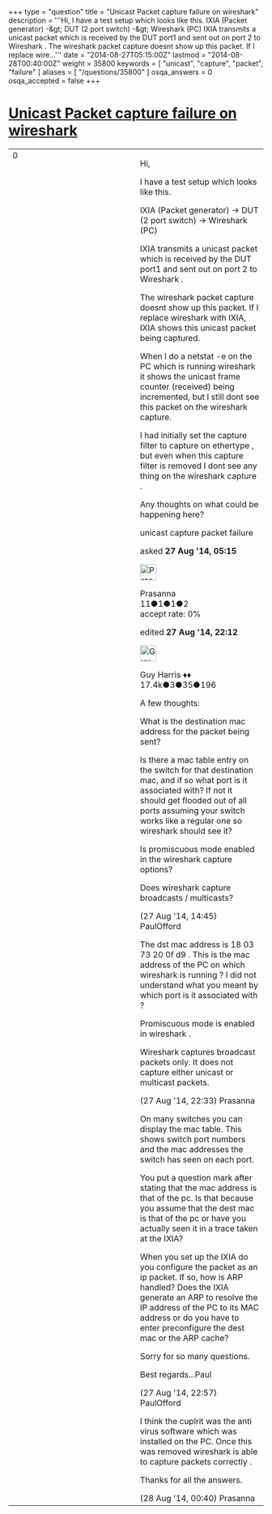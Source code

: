 +++
type = "question"
title = "Unicast Packet capture failure on wireshark"
description = '''Hi,  I have a test setup which looks like this.  IXIA (Packet generator) -&amp;gt; DUT (2 port switch) -&amp;gt; Wireshark (PC) IXIA transmits a unicast packet which is received by the DUT port1 and sent out on port 2 to Wireshark .  The wireshark packet capture doesnt show up this packet. If I replace wire...'''
date = "2014-08-27T05:15:00Z"
lastmod = "2014-08-28T00:40:00Z"
weight = 35800
keywords = [ "unicast", "capture", "packet", "failure" ]
aliases = [ "/questions/35800" ]
osqa_answers = 0
osqa_accepted = false
+++

<div class="headNormal">

# [Unicast Packet capture failure on wireshark](/questions/35800/unicast-packet-capture-failure-on-wireshark)

</div>

<div id="main-body">

<div id="askform">

<table id="question-table" style="width:100%;"><colgroup><col style="width: 50%" /><col style="width: 50%" /></colgroup><tbody><tr class="odd"><td style="width: 30px; vertical-align: top"><div class="vote-buttons"><span id="post-35800-upvote" class="ajax-command post-vote up" rel="nofollow" title="I like this post (click again to cancel)"> </span><div id="post-35800-score" class="post-score" title="current number of votes">0</div><span id="post-35800-downvote" class="ajax-command post-vote down" rel="nofollow" title="I dont like this post (click again to cancel)"> </span> <span id="favorite-mark" class="ajax-command favorite-mark" rel="nofollow" title="mark/unmark this question as favorite (click again to cancel)"> </span><div id="favorite-count" class="favorite-count"></div></div></td><td><div id="item-right"><div class="question-body"><p>Hi,</p><p>I have a test setup which looks like this.</p><p>IXIA (Packet generator) -&gt; DUT (2 port switch) -&gt; Wireshark (PC)</p><p>IXIA transmits a unicast packet which is received by the DUT port1 and sent out on port 2 to Wireshark .</p><p>The wireshark packet capture doesnt show up this packet. If I replace wireshark with IXIA, IXIA shows this unicast packet being captured.</p><p>When I do a netstat -e on the PC which is running wireshark it shows the unicast frame counter (received) being incremented, but I still dont see this packet on the wireshark capture.</p><p>I had initially set the capture filter to capture on ethertype , but even when this capture filter is removed I dont see any thing on the wireshark capture .</p><p>Any thoughts on what could be happening here?</p></div><div id="question-tags" class="tags-container tags"><span class="post-tag tag-link-unicast" rel="tag" title="see questions tagged &#39;unicast&#39;">unicast</span> <span class="post-tag tag-link-capture" rel="tag" title="see questions tagged &#39;capture&#39;">capture</span> <span class="post-tag tag-link-packet" rel="tag" title="see questions tagged &#39;packet&#39;">packet</span> <span class="post-tag tag-link-failure" rel="tag" title="see questions tagged &#39;failure&#39;">failure</span></div><div id="question-controls" class="post-controls"></div><div class="post-update-info-container"><div class="post-update-info post-update-info-user"><p>asked <strong>27 Aug '14, 05:15</strong></p><img src="https://secure.gravatar.com/avatar/c28bb4d117690e1b5f4cec9831338af7?s=32&amp;d=identicon&amp;r=g" class="gravatar" width="32" height="32" alt="Prasanna&#39;s gravatar image" /><p><span>Prasanna</span><br />
<span class="score" title="11 reputation points">11</span><span title="1 badges"><span class="badge1">●</span><span class="badgecount">1</span></span><span title="1 badges"><span class="silver">●</span><span class="badgecount">1</span></span><span title="2 badges"><span class="bronze">●</span><span class="badgecount">2</span></span><br />
<span class="accept_rate" title="Rate of the user&#39;s accepted answers">accept rate:</span> <span title="Prasanna has no accepted answers">0%</span></p></div><div class="post-update-info post-update-info-edited"><p><span> edited <strong>27 Aug '14, 22:12</strong> </span></p><img src="https://secure.gravatar.com/avatar/f93de7000747ab5efb5acd3034b2ebd7?s=32&amp;d=identicon&amp;r=g" class="gravatar" width="32" height="32" alt="Guy%20Harris&#39;s gravatar image" /><p><span>Guy Harris ♦♦</span><br />
<span class="score" title="17443 reputation points"><span>17.4k</span></span><span title="3 badges"><span class="badge1">●</span><span class="badgecount">3</span></span><span title="35 badges"><span class="silver">●</span><span class="badgecount">35</span></span><span title="196 badges"><span class="bronze">●</span><span class="badgecount">196</span></span></p></div></div><div id="comments-container-35800" class="comments-container"><span id="35820"></span><div id="comment-35820" class="comment"><div id="post-35820-score" class="comment-score"></div><div class="comment-text"><p>A few thoughts:</p><p>What is the destination mac address for the packet being sent?</p><p>Is there a mac table entry on the switch for that destination mac, and if so what port is it associated with? If not it should get flooded out of all ports assuming your switch works like a regular one so wireshark should see it?</p><p>Is promiscuous mode enabled in the wireshark capture options?</p><p>Does wireshark capture broadcasts / multicasts?</p></div><div id="comment-35820-info" class="comment-info"><span class="comment-age">(27 Aug '14, 14:45)</span> <span class="comment-user userinfo">PaulOfford</span></div></div><span id="35828"></span><div id="comment-35828" class="comment"><div id="post-35828-score" class="comment-score"></div><div class="comment-text"><p>The dst mac address is 18 03 73 20 0f d9 . This is the mac address of the PC on which wireshark is running ? I did not understand what you meant by which port is it associated with ?</p><p>Promiscuous mode is enabled in wireshark .</p><p>Wireshark captures broadcast packets only. It does not capture either unicast or multicast packets.<br />
</p></div><div id="comment-35828-info" class="comment-info"><span class="comment-age">(27 Aug '14, 22:33)</span> <span class="comment-user userinfo">Prasanna</span></div></div><span id="35829"></span><div id="comment-35829" class="comment"><div id="post-35829-score" class="comment-score"></div><div class="comment-text"><p>On many switches you can display the mac table. This shows switch port numbers and the mac addresses the switch has seen on each port.</p><p>You put a question mark after stating that the mac address is that of the pc. Is that because you assume that the dest mac is that of the pc or have you actually seen it in a trace taken at the IXIA?</p><p>When you set up the IXIA do you configure the packet as an ip packet. If so, how is ARP handled? Does the IXIA generate an ARP to resolve the IP address of the PC to its MAC address or do you have to enter preconfigure the dest mac or the ARP cache?</p><p>Sorry for so many questions.</p><p>Best regards...Paul</p></div><div id="comment-35829-info" class="comment-info"><span class="comment-age">(27 Aug '14, 22:57)</span> <span class="comment-user userinfo">PaulOfford</span></div></div><span id="35831"></span><div id="comment-35831" class="comment"><div id="post-35831-score" class="comment-score"></div><div class="comment-text"><p>I think the cuplrit was the anti virus software which was installed on the PC. Once this was removed wireshark is able to capture packets correctly .</p><p>Thanks for all the answers.</p></div><div id="comment-35831-info" class="comment-info"><span class="comment-age">(28 Aug '14, 00:40)</span> <span class="comment-user userinfo">Prasanna</span></div></div></div><div id="comment-tools-35800" class="comment-tools"></div><div class="clear"></div><div id="comment-35800-form-container" class="comment-form-container"></div><div class="clear"></div></div></td></tr></tbody></table>

</div>

</div>

